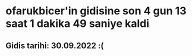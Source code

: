 # ofarukbicer'in gidisine son 4 gun 13 saat 1 dakika 49 saniye kaldi

## Gidis tarihi: 30.09.2022 :(